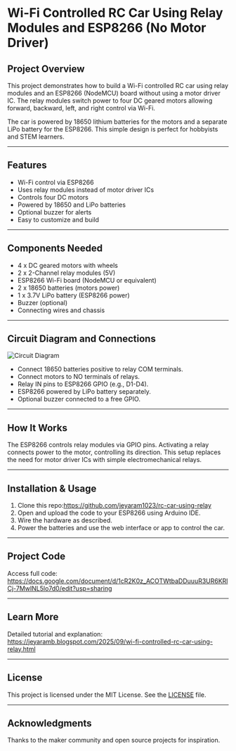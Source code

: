 # Wi-Fi Controlled RC Car Using Relay Modules and ESP8266 (No Motor Driver)

## Project Overview

This project demonstrates how to build a Wi-Fi controlled RC car using relay modules and an ESP8266 (NodeMCU) board without using a motor driver IC. The relay modules switch power to four DC geared motors allowing forward, backward, left, and right control via Wi-Fi.

The car is powered by 18650 lithium batteries for the motors and a separate LiPo battery for the ESP8266. This simple design is perfect for hobbyists and STEM learners.

---

## Features

- Wi-Fi control via ESP8266
- Uses relay modules instead of motor driver ICs
- Controls four DC motors
- Powered by 18650 and LiPo batteries
- Optional buzzer for alerts
- Easy to customize and build

---

## Components Needed

- 4 x DC geared motors with wheels  
- 2 x 2-Channel relay modules (5V)  
- ESP8266 Wi-Fi board (NodeMCU or equivalent)  
- 2 x 18650 batteries (motors power)  
- 1 x 3.7V LiPo battery (ESP8266 power)  
- Buzzer (optional)  
- Connecting wires and chassis  

---

## Circuit Diagram and Connections

![Circuit Diagram](./Picsart_25-09-19_12-59-56-734.jpeg)

- Connect 18650 batteries positive to relay COM terminals.
- Connect motors to NO terminals of relays.
- Relay IN pins to ESP8266 GPIO (e.g., D1-D4).
- ESP8266 powered by LiPo battery separately.
- Optional buzzer connected to a free GPIO.

---

## How It Works

The ESP8266 controls relay modules via GPIO pins. Activating a relay connects power to the motor, controlling its direction. This setup replaces the need for motor driver ICs with simple electromechanical relays.

---

## Installation & Usage

1. Clone this repo:https://github.com/jeyaram1023/rc-car-using-relay
2. Open and upload the code to your ESP8266 using Arduino IDE.
3. Wire the hardware as described.
4. Power the batteries and use the web interface or app to control the car.

---

## Project Code

Access full code:  
https://docs.google.com/document/d/1cR2K0z_ACOTWtbaDDuuuR3UR6KRlCj-7MwINL5lo7d0/edit?usp=sharing

---

## Learn More

Detailed tutorial and explanation:  
https://jeyaramb.blogspot.com/2025/09/wi-fi-controlled-rc-car-using-relay.html

---

## License

This project is licensed under the MIT License. See the [LICENSE](LICENSE) file.

---

## Acknowledgments

Thanks to the maker community and open source projects for inspiration.

